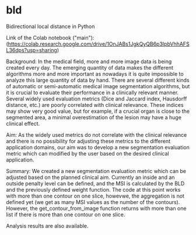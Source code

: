 # bld
Bidirectional local distance in Python

Link of the Colab notebook ("main"):
(https://colab.research.google.com/drive/1OnJABs1JgkQyQB6p3IpbVhhAFSL36dps?usp=sharing)

Background: 
In the medical field, more and more image data is being created every day. The emerging quantity of data makes the different algorithms more and more important as nowadays it is quite impossible to analyze this large quantity of data by hand. There are several different kinds of automatic or semi-automatic medical image segmentation algorithms, but it is crucial to evaluate their performance in a clinically relevant manner. Several widely used evaluation metrics (Dice and Jaccard index, Hausdorff distance, etc.) are poorly correlated with clinical relevance. These indices may show very good value, but for example, if a crucial organ is close to the segmented area, a minimal overestimation of the lesion may have a huge clinical effect. 

Aim: 
As the widely used metrics do not correlate with the clinical relevance and there is no possibility for adjusting these metrics to the different application domains, our aim was to develop a new segmentation evaluation metric which can modified by the user based on the desired clinical application.

Summary: 
We created a new segmentation evaluation metric which can be adjusted based on the planned clinical aim.
Currently an inside and an outside penalty level can be defined, and the MSI is calculated by the BLD and the previously defined weight function. 
The code at this point works with more than one contour on one slice, howevwe, the aggregation is not defined yet (we get as many MSI values as the number of the contours). However, the get_contour_from_image function returns with more than one list if there is more than one contour on one slice.

Analysis results are also available.

